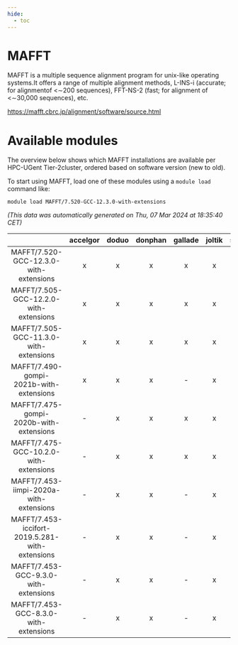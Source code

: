 ```yaml
---
hide:
  - toc
---
```


MAFFT
=====


MAFFT is a multiple sequence alignment program for unix-like operating systems.It offers a range of multiple alignment methods, L-INS-i (accurate; for alignmentof <∼200 sequences), FFT-NS-2 (fast; for alignment of <∼30,000 sequences), etc.

https://mafft.cbrc.jp/alignment/software/source.html
# Available modules


The overview below shows which MAFFT installations are available per HPC-UGent Tier-2cluster, ordered based on software version (new to old).

To start using MAFFT, load one of these modules using a `module load` command like:

```shell
module load MAFFT/7.520-GCC-12.3.0-with-extensions
```

*(This data was automatically generated on Thu, 07 Mar 2024 at 18:35:40 CET)*  

| |accelgor|doduo|donphan|gallade|joltik|skitty|
| :---: | :---: | :---: | :---: | :---: | :---: | :---: |
|MAFFT/7.520-GCC-12.3.0-with-extensions|x|x|x|x|x|x|
|MAFFT/7.505-GCC-12.2.0-with-extensions|x|x|x|x|x|x|
|MAFFT/7.505-GCC-11.3.0-with-extensions|x|x|x|x|x|x|
|MAFFT/7.490-gompi-2021b-with-extensions|x|x|x|-|x|x|
|MAFFT/7.475-gompi-2020b-with-extensions|-|x|x|x|x|x|
|MAFFT/7.475-GCC-10.2.0-with-extensions|-|x|x|x|x|x|
|MAFFT/7.453-iimpi-2020a-with-extensions|-|x|x|-|x|x|
|MAFFT/7.453-iccifort-2019.5.281-with-extensions|-|x|x|-|x|x|
|MAFFT/7.453-GCC-9.3.0-with-extensions|-|x|x|-|x|x|
|MAFFT/7.453-GCC-8.3.0-with-extensions|-|x|x|-|x|x|
